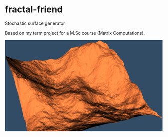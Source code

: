 # fractal-friend
Stochastic surface generator

Based on my term project for a M.Sc course (Matrix Computations).

![Sample Image](https://github.com/darrenjaneczek/fractal-friend/blob/master/doc/sample.jpg)

